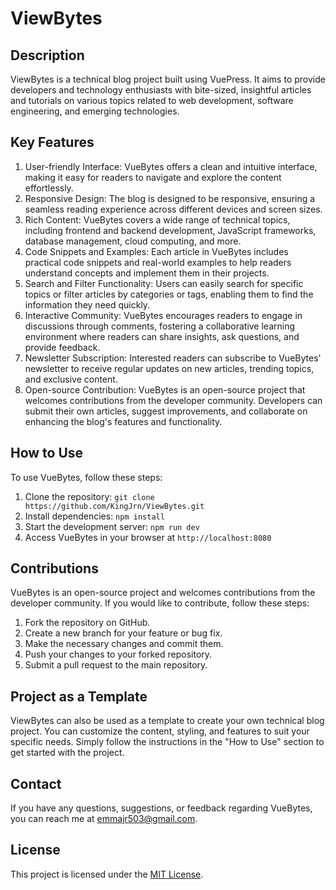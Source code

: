 # ViewBytes

## Description

ViewBytes is a technical blog project built using VuePress. It aims to provide developers and technology enthusiasts with bite-sized, insightful articles and tutorials on various topics related to web development, software engineering, and emerging technologies.

## Key Features

1. User-friendly Interface: VueBytes offers a clean and intuitive interface, making it easy for readers to navigate and explore the content effortlessly.
2. Responsive Design: The blog is designed to be responsive, ensuring a seamless reading experience across different devices and screen sizes.
3. Rich Content: VueBytes covers a wide range of technical topics, including frontend and backend development, JavaScript frameworks, database management, cloud computing, and more.
4. Code Snippets and Examples: Each article in VueBytes includes practical code snippets and real-world examples to help readers understand concepts and implement them in their projects.
5. Search and Filter Functionality: Users can easily search for specific topics or filter articles by categories or tags, enabling them to find the information they need quickly.
6. Interactive Community: VueBytes encourages readers to engage in discussions through comments, fostering a collaborative learning environment where readers can share insights, ask questions, and provide feedback.
7. Newsletter Subscription: Interested readers can subscribe to VueBytes' newsletter to receive regular updates on new articles, trending topics, and exclusive content.
8. Open-source Contribution: VueBytes is an open-source project that welcomes contributions from the developer community. Developers can submit their own articles, suggest improvements, and collaborate on enhancing the blog's features and functionality.

## How to Use

To use VueBytes, follow these steps:

1. Clone the repository: `git clone https://github.com/KingJrn/ViewBytes.git`
2. Install dependencies: `npm install`
3. Start the development server: `npm run dev`
4. Access VueBytes in your browser at `http://localhost:8080`

## Contributions

VueBytes is an open-source project and welcomes contributions from the developer community. If you would like to contribute, follow these steps:

1. Fork the repository on GitHub.
2. Create a new branch for your feature or bug fix.
3. Make the necessary changes and commit them.
4. Push your changes to your forked repository.
5. Submit a pull request to the main repository.

## Project as a Template

ViewBytes can also be used as a template to create your own technical blog project. You can customize the content, styling, and features to suit your specific needs. Simply follow the instructions in the "How to Use" section to get started with the project.

## Contact

If you have any questions, suggestions, or feedback regarding VueBytes, you can reach me at [emmajr503@gmail.com](mailto:emmajr503@gmail.com).

## License

This project is licensed under the [MIT License](LICENSE).